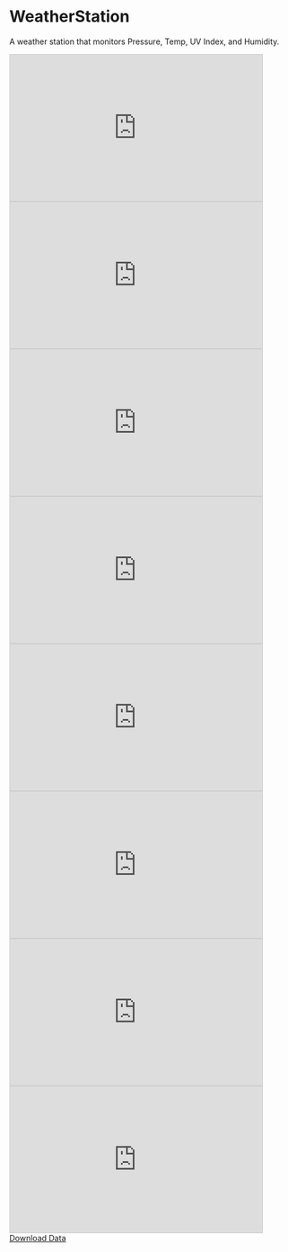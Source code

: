 # WeatherStation
A weather station that monitors Pressure, Temp, UV Index, and Humidity.

<iframe width="450" height="260" style="border: 1px solid #cccccc;" src="https://thingspeak.com/channels/1900374/widgets/537246"></iframe>
<iframe width="450" height="260" style="border: 1px solid #cccccc;" src="https://thingspeak.com/channels/1900374/charts/1?bgcolor=%23ffffff&color=%23d62020&dynamic=true&results=60&type=line&update=15"></iframe><br>
<iframe width="450" height="260" style="border: 1px solid #cccccc;" src="https://thingspeak.com/channels/1900374/widgets/537258"></iframe>
<iframe width="450" height="260" style="border: 1px solid #cccccc;" src="https://thingspeak.com/channels/1900374/charts/3?bgcolor=%23ffffff&color=%23d62020&dynamic=true&results=60&type=line&update=15"></iframe><br>
<iframe width="450" height="260" style="border: 1px solid #cccccc;" src="https://thingspeak.com/channels/1900374/widgets/537269"></iframe>
<iframe width="450" height="260" style="border: 1px solid #cccccc;" src="https://thingspeak.com/channels/1900374/charts/2?bgcolor=%23ffffff&color=%23d62020&dynamic=true&results=60&type=line&update=15"></iframe><br>
<iframe width="450" height="260" style="border: 1px solid #cccccc;" src="https://thingspeak.com/channels/1900374/widgets/537273"></iframe>
<iframe width="450" height="260" style="border: 1px solid #cccccc;" src="https://thingspeak.com/channels/1900374/charts/4?bgcolor=%23ffffff&color=%23d62020&dynamic=true&results=60&type=line&update=15"></iframe><br>
<a href="https://thingspeak.com/channels/1900374" target="_blank">Download Data</a> 
